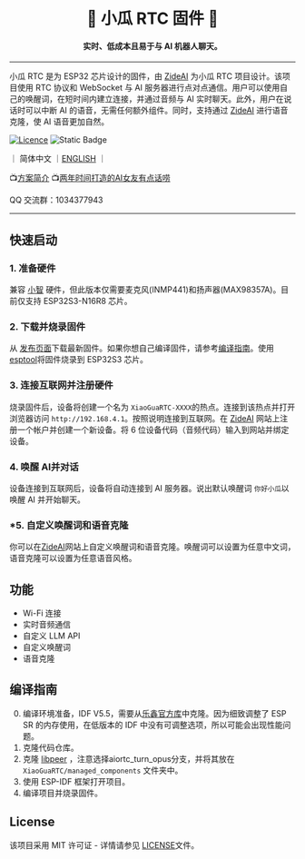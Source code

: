 
<h1 align="center">
    🍉 小瓜 RTC 固件 🤖
</h1>

<h4 align="center">  
    实时、低成本且易于与 AI 机器人聊天。
</h4>

---

小瓜 RTC 是为 ESP32 芯片设计的固件，由 [ZideAI](https://www.zideai.com) 为小瓜 RTC 项目设计。该项目使用 RTC 协议和 WebSocket 与 AI 服务器进行点对点通信。用户可以使用自己的唤醒词，在短时间内建立连接，并通过音频与 AI 实时聊天。此外，用户在说话时可以中断 AI 的语音，无需任何额外组件。同时，支持通过 [ZideAI](https://www.zideai.com) 进行语音克隆，使 AI 语音更加自然。

[![Licence](https://img.shields.io/badge/License-MIT-blue)](https://github.com/LSimon95/XiaoGuaRTC/blob/main/LICENSE)
![Static Badge](https://img.shields.io/badge/Chip-ESP32S3-green)

｜ 简体中文 ｜[ENGLISH](README-EN.md) ｜

📺[方案简介](https://www.bilibili.com/video/BV1QEPceWEBJ/?vd_source=67eca34096f270ba35b7b86448bcdaf7)
📺[两年时间打造的AI女友有点话唠](https://www.bilibili.com/video/BV1P6KKeaEwo/)

QQ 交流群：1034377943

---

## 快速启动

### 1. 准备硬件
兼容 [小智](https://github.com/78/xiaozhi-esp32) 硬件，但此版本仅需要麦克风(INMP441)和扬声器(MAX98357A)。目前仅支持 ESP32S3-N16R8 芯片。
### 2. 下载并烧录固件
从 [发布页面](https://github.com/LSimon95/XiaoGuaRTC/releases)下载最新固件。如果你想自己编译固件，请参考[编译指南](#编译指南)。使用[esptool](https://docs.espressif.com/projects/esp-test-tools/zh_CN/latest/esp32/production_stage/tools/flash_download_tool.html)将固件烧录到 ESP32S3 芯片。
### 3. 连接互联网并注册硬件
烧录固件后，设备将创建一个名为 `XiaoGuaRTC-XXXX`的热点。连接到该热点并打开浏览器访问 `http://192.168.4.1`。按照说明连接到互联网。在
[ZideAI](https://www.zideai.com) 网站上注册一个帐户并创建一个新设备。将 6 位设备代码（音频代码）输入到网站并绑定设备。
### 4. 唤醒 AI并对话
设备连接到互联网后，设备将自动连接到 AI 服务器。说出默认唤醒词 `你好小瓜`以唤醒 AI 并开始聊天。
### *5. 自定义唤醒词和语音克隆
你可以在[ZideAI](https://www.zideai.com)网站上自定义唤醒词和语音克隆。唤醒词可以设置为任意中文词，语音克隆可以设置为任意语音风格。
## 功能
- Wi-Fi 连接
- 实时音频通信
- 自定义 LLM API
- 自定义唤醒词
- 语音克隆

## 编译指南
0. 编译环境准备，IDF V5.5，需要从[乐鑫官方库](https://github.com/espressif/esp-idf.git)中克隆。因为细致调整了 ESP SR 的内存使用，在低版本的 IDF 中没有可调整选项，所以可能会出现性能问题。
1. 克隆代码仓库。
2. 克隆 [libpeer](https://github.com/LSimon95/libpeer) ，注意选择aiortc_turn_opus分支，并将其放在 `XiaoGuaRTC/managed_components` 文件夹中。
3. 使用 ESP-IDF 框架打开项目。
4. 编译项目并烧录固件。

## License
该项目采用 MIT 许可证 - 详情请参见 [LICENSE](LICENSE)文件。
